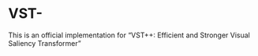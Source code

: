 # VST-
This is an official implementation for “VST++: Efficient and Stronger Visual Saliency Transformer”
